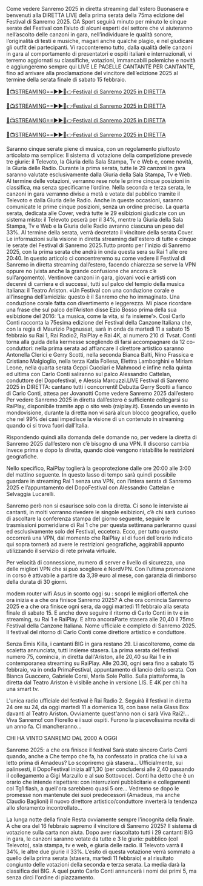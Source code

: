 Come vedere Sanremo 2025 in diretta streaming dall'estero
Buonasera e benvenuti alla DIRETTA LIVE della prima serata della 75ma edizione del Festival di Sanremo 2025. OA Sport seguirà minuto per minuto le cinque serate del Festival con l’aiuto di alcuni esperti del settore che vi aiuteranno nell’ascolto delle canzoni in gara, nell’individuare le qualità sonore, l’originalità di testi e musiche, magari anche qualche plagio, e nel giudicare gli outfit dei partecipanti. Vi racconteremo tutto, dalla qualità delle canzoni in gara al comportamento di presentatori e ospiti italiani e internazionali, vi terremo aggiornati su classifiche, votazioni, immancabili polemiche e novità e aggiungeremo sempre qui LIVE LE PAGELLE CANTANTE PER CANTANTE, fino ad arrivare alla proclamazione del vincitore dell’edizione 2025 al termine della serata finale di sabato 15 febbraio.


[🔴📺STREAMING==►►📲👉Festival di Sanremo 2025  in DIRETTA](https://vokachoda.blogspot.com/2025/02/festivbals.html)

[🔴📺STREAMING==►►📲👉Festival di Sanremo 2025  in DIRETTA](https://vokachoda.blogspot.com/2025/02/festivbals.html)

[🔴📺STREAMING==►►📲👉Festival di Sanremo 2025  in DIRETTA](https://vokachoda.blogspot.com/2025/02/festivbals.html)

[🔴📺STREAMING==►►📲👉Festival di Sanremo 2025  in DIRETTA](https://vokachoda.blogspot.com/2025/02/festivbals.html)


Saranno cinque serate piene di musica, con un regolamento piuttosto articolato ma semplice: Il sistema di votazione della competizione prevede tre giurie: il Televoto, la Giuria della Sala Stampa, Tv e Web e, come novità, la Giuria delle Radio. Durante la prima serata, tutte le 29 canzoni in gara saranno valutate esclusivamente dalla Giuria della Sala Stampa, Tv e Web. Al termine delle votazioni, verranno rese note le prime cinque posizioni in classifica, ma senza specificarne l’ordine. Nella seconda e terza serata, le canzoni in gara verranno divise a metà e votate dal pubblico tramite il Televoto e dalla Giuria delle Radio. Anche in queste occasioni, saranno comunicate le prime cinque posizioni, senza un ordine preciso. La quarta serata, dedicata alle Cover, vedrà tutte le 29 esibizioni giudicate con un sistema misto: il Televoto peserà per il 34%, mentre la Giuria della Sala Stampa, Tv e Web e la Giuria delle Radio avranno ciascuna un peso del 33%. Al termine della serata, verrà decretato il vincitore della serata Cover.
Le informazioni sulla visione in diretta streaming dall'estero di tutte e cinque le serate del Festival di Sanremo 2025.Tutto pronto per l’inizio di Sanremo 2025, con la prima serata che andrà in onda questa sera su Rai 1 alle ore 20:40. In questo articolo ci concentreremo su come vedere il Festival di Sanremo in diretta streaming dall’estero, facendo chiarezza se serve la VPN oppure no (vista anche la grande confusione che ancora c’è sull’argomento).
Ventinove canzoni in gara, giovani voci e artisti con decenni di carriera e di successi, tutti sul palco del tempio della musica italiana: il Teatro Ariston.
«Un Festival con una conduzione corale e all’insegna dell’amicizia: questo è il Sanremo che ho immaginato. Una conduzione corale fatta con divertimento e leggerezza. Mi piace ricordare una frase che sul palco dell’Ariston disse Ezio Bosso prima della sua esibizione del 2016: ‘La musica, come la vita, si fa insieme’». Così Carlo Conti racconta la 75esima edizione del Festival della Canzone Italiana che, con la regia di Maurizio Pagnussat, sarà in onda da martedì 11 a sabato 15 febbraio su Rai 1, Rai Radio2, RaiPlay e Rai 4K, al numero 210 di Tvsat. Conti torna alla guida della kermesse scegliendo di farsi accompagnare da 12 co-conduttori: nella prima serata ad affiancare il direttore artistico saranno Antonella Clerici e Gerry Scotti, nella seconda Bianca Balti, Nino Frassica e Cristiano Malgioglio, nella terza Katia Follesa, Elettra Lamborghini e Miriam Leone, nella quarta serata Geppi Cucciari e Mahmood e infine nella quinta ed ultima con Carlo Conti saliranno sul palco Alessandro Cattelan, conduttore del Dopofestival, e Alessia Marcuzzi.LIVE Festival di Sanremo 2025 in DIRETTA: cantano tutti i concorrenti! Debutta Gerry Scotti a fianco di Carlo Conti, attesa per Jovanotti
Come vedere Sanremo 2025 dall’estero
Per vedere Sanremo 2025 in diretta dall’estero è sufficiente collegarsi su RaiPlay, disponibile tramite app o sito web (raiplay.it). Essendo un evento in mondovisione, durante la diretta non vi sarà alcun blocco geografico, quello che nel 99% dei casi impedisce la visione di un contenuto in streaming quando ci si trova fuori dall’Italia.

Rispondendo quindi alla domanda delle domande no, per vedere la diretta di Sanremo 2025 dall’estero non c’è bisogno di una VPN. Il discorso cambia invece prima e dopo la diretta, quando cioè vengono ristabilite le restrizioni geografiche.

Nello specifico, RaiPlay toglierà la geoprotezione dalle ore 20:00 alle 3:00 del mattino seguente. In questo lasso di tempo sarà quindi possibile guardare in streaming Rai 1 senza una VPN, con l’intera serata di Sanremo 2025 e l’appuntamento del DopoFestival con Alessandro Cattelan e Selvaggia Lucarelli.

Sanremo però non si esaurisce solo con la diretta. Ci sono le interviste ai cantanti, in molti vorranno rivedere le singole esibizioni, c’è chi sarà curioso di ascoltare la conferenza stampa del giorno seguente, seguire le trasmissioni pomeridiane di Rai 1 che per questa settimana parleranno quasi ed esclusivamente solo del Festival, eccetera. Ecco, per tutto questo occorrerà una VPN, dal momento che RaiPlay al di fuori dell’orario indicato qui sopra tornerà ad avere le restrizioni geografiche, aggirabili appunto utilizzando il servizio di rete privata virtuale.

Per velocità di connessione, numero di server e livello di sicurezza, una delle migliori VPN che si può scegliere è NordVPN. Con l’ultima promozione in corso è attivabile a partire da 3,39 euro al mese, con garanzia di rimborso della durata di 30 giorni.

modem router wifi Asus in sconto oggi su : scopri le migliori offerteA che ora inizia e a che ora finisce Sanremo 2025?
A che ora comincia Sanremo 2025 e a che ora finisce ogni sera, da oggi martedì 11 febbraio alla serata finale di sabato 15. E anche dove seguire il ritorno di Carlo Conti in tv e in streaming, su Rai 1 e RaiPlay. E altro ancoraParte stasera alle 20,40 il 75mo Festival della Canzone Italiana. Nome ufficiale e completo di Sanremo 2025. Il festival del ritorno di Carlo Conti come direttore artistico e conduttore.

Senza Emis Killa, i cantanti BIG in gara restano 29. Li ascolteremo, come da scaletta annunciata, tutti insieme stasera. La prima serata del festival numero 75, comincia, in diretta dall'Ariston, alle 20,40 su Rai 1 e in contemporanea streaming su RaiPlay. Alle 20.30, ogni sera fino a sabato 15 febbraio, va in onda PrimaFestival, appuntamento di lancio della serata. Con Bianca Guaccero, Gabriele Corsi, Maria Sole Pollio. Sulla piattaforma, la diretta dal Teatro Ariston è visibile anche in versione LIS. E 4K per chi ha una smart tv.

L'unica radio ufficiale del festival è Rai Radio 2. Seguirà il festival in diretta 24 ore su 24, da oggi martedì 11 a domenica 16, con base nella Glass Box davanti al Teatro Ariston. Ovviamente quest'anno non ci sarà Viva Rai2!…Viva Sanremo! con Fiorello e i suoi ospiti. Furono la piacevolissima novità di un anno fa. Ci mancheranno...

CHI HA VINTO SANREMO DAL 2000 A OGGI


Sanremo 2025: a che ora finisce il festival
Sarà stato sincero Carlo Conti quando, anche a Che tempo che fa, ha confessato in pratica che lui va a letto prima di Amadeus? Lo scopriremo già stasera... Ufficialmente, sui palinsesti, il DopoFestival inizia all'1,30 (per concludersi alle 2,40 passando il collegamento a Gigi Marzullo e al suo Sottovoce). Conti ha detto che è un orario che intende rispettare: con interruzioni pubblicitarie e collegamenti col Tg1 flash, a quell'ora sarebbero quasi 5 ore... Vedremo se dopo le promesse non mantenute dei suoi predecessori (Amadeus, ma anche Claudio Baglioni) il nuovo direttore artistico/conduttore inverterà la tendenza allo sforamento incontrollato...


La lunga notte della finale
Resta ovviamente sempre l'incognita della finale. A che ora del 16 febbraio sapremo il vincitore di Sanremo 2025? Il sistema di votazione sulla carta non aiuta. Dopo aver riascoltato tutti i 29 cantanti BIG in gara, le canzoni saranno votate da tutte e 3 le giurie: pubblico (col Televoto), sala stampa, tv e web, e giuria delle radio. Il Televoto varrà il 34%, le altre due giurie il 33%. L’esito di questa votazione verrà sommato a quello della prima serata (stasera, martedì 11 febbraio) e al risultato congiunto delle votazioni della seconda e terza serata. La media darà la classifica dei BIG. A quel punto Carlo Conti annuncerà i nomi dei primi 5, ma senza dirci l'ordine di piazzamento.
